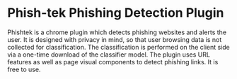# Phish-tek Phishing Detection Plugin

Phishtek is a chrome plugin which detects phishing websites and alerts the user. It is designed with privacy in mind, so that user browsing data is not collected for classification. The classification is performed on the client side via a one-time download of the classifier model. The plugin uses URL features as well as page visual components to detect phishing links. It is free to use.


